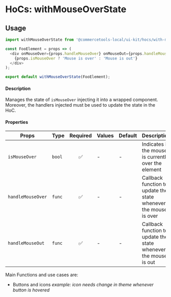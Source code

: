 # HoCs: withMouseOverState

## Usage

```js
import withMouseOverState from '@commercetools-local/ui-kit/hocs/with-mouse-over-state';

const FooElement = props => (
  <div onMouseOver={props.handleMouseOver} onMouseOut={props.handleMouseOut}>
    {props.isMouseOver ? 'Mouse is over' : 'Mouse is out'}
  </div>
);

export default withMouseOverState(FooElement);
```

#### Description

Manages the state of `isMouseOver` injecting it into a wrapped component.
Moreover, the handlers injected must be used to update the state in the HoC.

#### Properties

| Props             | Type   | Required | Values | Default | Description                                                      |
| ----------------- | ------ | :------: | ------ | ------- | ---------------------------------------------------------------- |
| `isMouseOver`     | `bool` |    ✅    | -      | -       | Indicates if the mouse is currently over the element             |
| `handleMouseOver` | `func` |    ✅    | -      | -       | Callback function to update the state whenever the mouse is over |
| `handleMouseOut`  | `func` |    ✅    | -      | -       | Callback function to update the state whenever the mouse is out  |

Main Functions and use cases are:

- Buttons and icons _example: icon needs change in theme whenever button is
  hovered_
